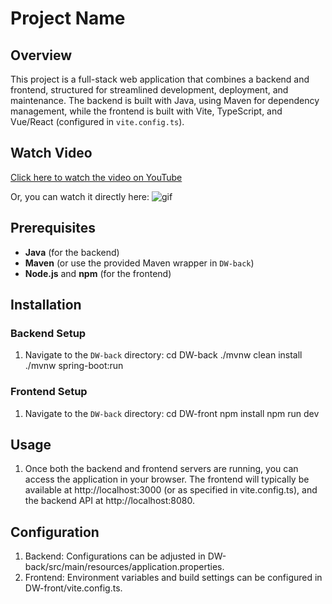# Project Name

## Overview
This project is a full-stack web application that combines a backend and frontend, structured for streamlined development, deployment, and maintenance. The backend is built with Java, using Maven for dependency management, while the frontend is built with Vite, TypeScript, and Vue/React (configured in `vite.config.ts`).

## Watch Video
[Click here to watch the video on YouTube](https://drive.google.com/file/d/1_FGK6comrvuYNIqG8Pgk8CY8gf_IYjwp/view?usp=drive_link)

Or, you can watch it directly here:
![gif](https://github.com/Liu-Chen-CS/DW-Clone/website_demo.gif)

## Prerequisites
- **Java** (for the backend)
- **Maven** (or use the provided Maven wrapper in `DW-back`)
- **Node.js** and **npm** (for the frontend)

## Installation

### Backend Setup
1. Navigate to the `DW-back` directory:
   cd DW-back
   ./mvnw clean install
   ./mvnw spring-boot:run

### Frontend Setup
1. Navigate to the `DW-back` directory:
   cd DW-front
   npm install
   npm run dev

## Usage
1. Once both the backend and frontend servers are running, you can access the application in your browser. The frontend will typically be available at http://localhost:3000 (or as specified in vite.config.ts), and the backend API at http://localhost:8080.

## Configuration
1. Backend: Configurations can be adjusted in DW-back/src/main/resources/application.properties.
2. Frontend: Environment variables and build settings can be configured in DW-front/vite.config.ts.

